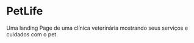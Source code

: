 # PetLife
Uma landing Page de uma clínica veterinária mostrando seus serviços e cuidados com o pet.
